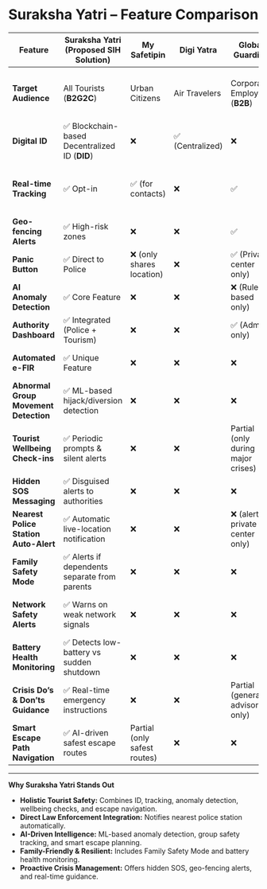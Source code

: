 # Suraksha Yatri – Feature Comparison

| **Feature** | **Suraksha Yatri (Proposed SIH Solution)** | **My Safetipin** | **Digi Yatra** | **Global Guardian** | **Differentiator / USP** |
|-------------|-------------------------------------------|------------------|---------------|--------------------|------------------------|
| **Target Audience** | All Tourists (**B2G2C**) | Urban Citizens | Air Travelers | Corporate Employees (**B2B**) | Covers a much wider and more diverse audience |
| **Digital ID** | ✅ Blockchain-based Decentralized ID (**DID**) | ❌ | ✅ (Centralized) | ❌ | Privacy-first decentralized identity |
| **Real-time Tracking** | ✅ Opt-in | ✅ (for contacts) | ❌ | ✅ | Tracking linked to **authorities** for rapid response |
| **Geo-fencing Alerts** | ✅ High-risk zones | ❌ | ❌ | ✅ | Dynamic risk-zone notifications |
| **Panic Button** | ✅ Direct to Police | ❌ (only shares location) | ❌ | ✅ (Private center only) | Direct **law enforcement integration** |
| **AI Anomaly Detection** | ✅ Core Feature | ❌ | ❌ | ❌ (Rule-based only) | ML-powered anomaly detection |
| **Authority Dashboard** | ✅ Integrated (Police + Tourism) | ❌ | ❌ | ✅ (Admins only) | Public safety officials get **live insights** |
| **Automated e-FIR** | ✅ Unique Feature | ❌ | ❌ | ❌ | First to offer **automated FIR filing** |
| **Abnormal Group Movement Detection** | ✅ ML-based hijack/diversion detection | ❌ | ❌ | ❌ | Detects **forced diversions or kidnappings** |
| **Tourist Wellbeing Check-ins** | ✅ Periodic prompts & silent alerts | ❌ | ❌ | Partial (only during major crises) | Continuous wellbeing monitoring |
| **Hidden SOS Messaging** | ✅ Disguised alerts to authorities | ❌ | ❌ | ❌ | **Stealth SOS system** |
| **Nearest Police Station Auto-Alert** | ✅ Automatic live-location notification | ❌ | ❌ | ❌ (alerts private center only) | Faster police response |
| **Family Safety Mode** | ✅ Alerts if dependents separate from parents | ❌ | ❌ | ❌ | Family-focused safety |
| **Network Safety Alerts** | ✅ Warns on weak network signals | ❌ | ❌ | ❌ | Prevents risk when connectivity may fail |
| **Battery Health Monitoring** | ✅ Detects low-battery vs sudden shutdown | ❌ | ❌ | ❌ | Identifies **deliberate phone disabling** |
| **Crisis Do’s & Don’ts Guidance** | ✅ Real-time emergency instructions | ❌ | ❌ | Partial (general advisories only) | Context-aware, live safety advice |
| **Smart Escape Path Navigation** | ✅ AI-driven safest escape routes | Partial (only safest routes) | ❌ | ❌ | Focused on police/hospital escape routes |

---

**Why Suraksha Yatri Stands Out**

- **Holistic Tourist Safety:** Combines ID, tracking, anomaly detection, wellbeing checks, and escape navigation.
- **Direct Law Enforcement Integration:** Notifies nearest police station automatically.
- **AI-Driven Intelligence:** ML-based anomaly detection, group safety tracking, and smart escape planning.
- **Family-Friendly & Resilient:** Includes Family Safety Mode and battery health monitoring.
- **Proactive Crisis Management:** Offers hidden SOS, geo-fencing alerts, and real-time guidance.

